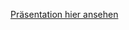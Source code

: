 [Präsentation hier ansehen](https://htmlpreview.github.io/?https://github.com/sevang/gruppe5/blob/master/einzelpr/richter_l/slides-deck.html)
